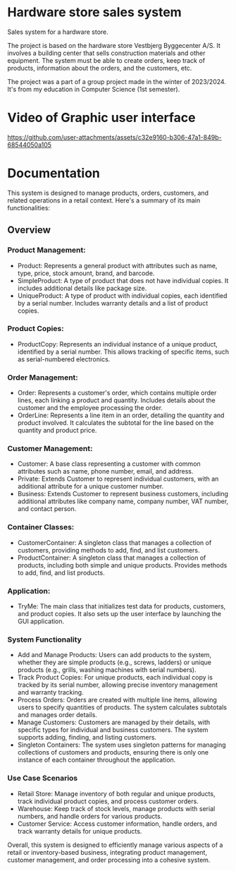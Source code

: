 # Hardware store sales system
Sales system for a hardware store.

The project is based on the hardware store Vestbjerg Byggecenter A/S. It involves a building center that sells construction materials and other equipment. The system must be able to create orders, keep track of products, information about the orders, and the customers, etc.

The project was a part of a group project made in the winter of 2023/2024. It's from my education in Computer Science (1st semester).

# Video of Graphic user interface
https://github.com/user-attachments/assets/c32e9160-b306-47a1-849b-68544050a105

# Documentation
This system is designed to manage products, orders, customers, and related operations in a retail context. Here's a summary of its main functionalities:

## Overview
### Product Management:
- Product: Represents a general product with attributes such as name, type, price, stock amount, brand, and barcode.
- SimpleProduct: A type of product that does not have individual copies. It includes additional details like package size.
- UniqueProduct: A type of product with individual copies, each identified by a serial number. Includes warranty details and a list of product copies.

### Product Copies:
- ProductCopy: Represents an individual instance of a unique product, identified by a serial number. This allows tracking of specific items, such as serial-numbered electronics.

### Order Management:
- Order: Represents a customer's order, which contains multiple order lines, each linking a product and quantity. Includes details about the customer and the employee processing the order.
- OrderLine: Represents a line item in an order, detailing the quantity and product involved. It calculates the subtotal for the line based on the quantity and product price.

### Customer Management:
- Customer: A base class representing a customer with common attributes such as name, phone number, email, and address.
- Private: Extends Customer to represent individual customers, with an additional attribute for a unique customer number.
- Business: Extends Customer to represent business customers, including additional attributes like company name, company number, VAT number, and contact person.

### Container Classes:
- CustomerContainer: A singleton class that manages a collection of customers, providing methods to add, find, and list customers.
- ProductContainer: A singleton class that manages a collection of products, including both simple and unique products. Provides methods to add, find, and list products.

### Application:
- TryMe: The main class that initializes test data for products, customers, and product copies. It also sets up the user interface by launching the GUI application.

### System Functionality
- Add and Manage Products: Users can add products to the system, whether they are simple products (e.g., screws, ladders) or unique products (e.g., grills, washing machines with serial numbers).
- Track Product Copies: For unique products, each individual copy is tracked by its serial number, allowing precise inventory management and warranty tracking.
- Process Orders: Orders are created with multiple line items, allowing users to specify quantities of products. The system calculates subtotals and manages order details.
- Manage Customers: Customers are managed by their details, with specific types for individual and business customers. The system supports adding, finding, and listing customers.
- Singleton Containers: The system uses singleton patterns for managing collections of customers and products, ensuring there is only one instance of each container throughout the application.

### Use Case Scenarios
- Retail Store: Manage inventory of both regular and unique products, track individual product copies, and process customer orders.
- Warehouse: Keep track of stock levels, manage products with serial numbers, and handle orders for various products.
- Customer Service: Access customer information, handle orders, and track warranty details for unique products.

Overall, this system is designed to efficiently manage various aspects of a retail or inventory-based business, integrating product management, customer management, and order processing into a cohesive system.
